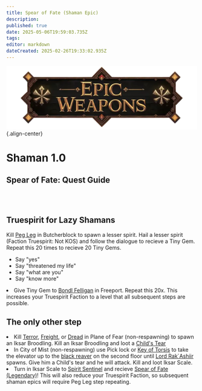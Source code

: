```yaml
---
title: Spear of Fate (Shaman Epic)
description: 
published: true
date: 2025-05-06T19:59:03.735Z
tags: 
editor: markdown
dateCreated: 2025-02-26T19:33:02.935Z
---
```


![epicweapons.webp](/epicweapons.webp){.align-center}

# Shaman 1.0


<h2>Spear of Fate: Quest Guide</h2>
<br><br>

<h2> Truespirit for Lazy Shamans</h2>
Kill <a href=https://eqdb.net/npc/detail/68032> Peg Leg</a> in Butcherblock to spawn a lesser spirit.
Hail a lesser spirit (Faction Truespirit: Not KOS) and follow the dialogue to recieve a Tiny Gem. Repeat this 20 times to recieve 20 Tiny Gems.
<ul>
  <li>Say "yes"</li>
<li>Say "threatened my life"</li>
<li>Say "what are you"</li>
<li>Say "know more"</li>
  </ul>
<li>Give Tiny Gem to <a href=https://eqdb.net/npc/detail/8003>Bondl Felligan</a> in Freeport. Repeat this 20x. This increases your Truespirit Faction to a level that all subsequent steps are possible.</li>

<h2> The only other step </h2>

<li>Kill <a href=https://eqdb.net/npc/detail/72002>Terror</a>, <a href=https://eqdb.net/npc/detail/72004>Freight</a>, or <a href=https://eqdb.net/npc/detail/72000>Dread</a> in Plane of Fear (non-respawning) to spawn an Iksar Broodling. Kill an Iksar Broodling and loot a <a href=https://eqdb.net/item/detail/1673>Child's Tear</a> </li>

<li>In City of Mist (non-respawning) use Pick lock or <a href=https://eqdb.net/item/detail/20886>Key of Torsis</a> to take the elevator up to the <a href=https://eqdb.net/npc/detail/90005>black reaver</a> on the second floor until <a href=https://eqdb.net/npc/detail/90183> Lord Rak`Ashiir</a> spawns. Give him a Child's tear and he will attack. Kill and loot Iksar Scale.</li>

<li>Turn in Iksar Scale to <a href=https://eqdb.net/npc/detail/94141> Spirit Sentinel</a> and recieve <a href=https://eqdb.net/item/detail/2010651>Spear of Fate (Legendary)</a>! This will also reduce your Truespirit Faction, so subsequent shaman epics will require Peg Leg step repeating.</li>
